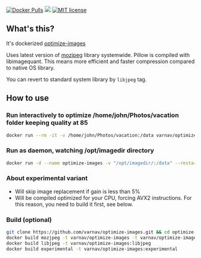 [![Docker Pulls](https://img.shields.io/docker/pulls/varnav/optimize-images.svg)](https://hub.docker.com/r/varnav/optimize-images) [![](https://images.microbadger.com/badges/image/varnav/optimize-images.svg)](https://microbadger.com/images/varnav/optimize-images "Image details") [![MIT license](https://img.shields.io/badge/License-MIT-blue.svg)](https://opensource.org/licenses/MIT/)

## What's this?

It's dockerized [optimize-images](https://github.com/victordomingos/optimize-images/)

Uses latest version of [mozjpeg](https://github.com/mozilla/mozjpeg) library systemwide. Pillow is compiled with libimagequant. This means more efficient and faster compression compared to native OS library.

You can revert to standard system library by `libjpeg` tag.

## How to use

### Run interactively to optimize /home/john/Photos/vacation folder keeping quality at 85

```sh
docker run --rm -it -v /home/john/Photos/vacation:/data varnav/optimize-images -q 85 --keep-exif /data
```

### Run as daemon, watching /opt/imagedir directory

```sh
docker run -d --name optimize-images -v "/opt/imagedir/:/data" --restart on-failure:10 --network none --security-opt no-new-privileges  varnav/optimize-images --watch-directory /data
```

### About experimental variant

* Will skip image replacement if gain is less than 5%
* Will be compiled optimized for your CPU, forcing AVX2 instructions. For this reason, you need to build it first, see below.

### Build (optional)

```sh
git clone https://github.com/varnav/optimize-images.git && cd optimize-images
docker build mozjpeg -t varnav/optimize-images -t varnav/optimize-images:mozjpeg
docker build libjpeg -t varnav/optimize-images:libjpeg
docker build experimental -t varnav/optimize-images:experimental
```
